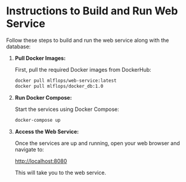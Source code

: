 # Instructions to Build and Run Web Service

Follow these steps to build and run the web service along with the database:

1. **Pull Docker Images:**

   First, pull the required Docker images from DockerHub:

   ```bash
   docker pull mlflops/web-service:latest
   docker pull mlflops/docker_db:1.0
   ```

2. **Run Docker Compose:**

   Start the services using Docker Compose:

   ```bash
   docker-compose up
   ```

3. **Access the Web Service:**

   Once the services are up and running, open your web browser and navigate to:

   [http://localhost:8080](http://localhost:8080)

   This will take you to the web service.
